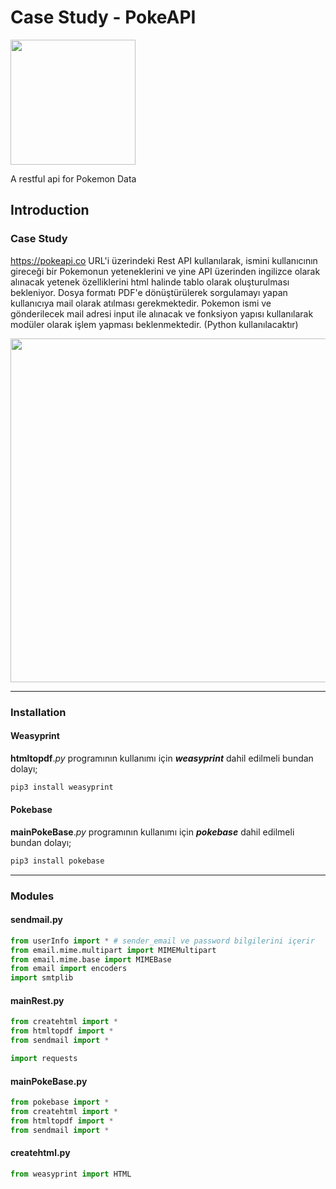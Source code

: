 # Case Study - PokeAPI
<img src='https://pokeapi.co/static/pokeapi_256.3fa72200.png' width=200>

A restful api for Pokemon Data

## Introduction

### Case Study
https://pokeapi.co URL'i üzerindeki Rest API kullanılarak, ismini kullanıcının gireceği bir Pokemonun yeteneklerini ve yine API üzerinden ingilizce olarak alınacak yetenek özelliklerini html halinde tablo olarak oluşturulması bekleniyor. Dosya formatı PDF'e dönüştürülerek sorgulamayı yapan kullanıcıya mail olarak atılması gerekmektedir. Pokemon ismi ve gönderilecek mail adresi input ile alınacak ve fonksiyon yapısı kullanılarak modüler olarak işlem yapması beklenmektedir. (Python kullanılacaktır)

<img src='https://media1.giphy.com/media/v1.Y2lkPTc5MGI3NjExcmk1Y3Zuem9hZ3d6dWcxbDJycjVweHpzejJ2c3pwdjNuZTN4ZG5pZyZlcD12MV9pbnRlcm5hbF9naWZfYnlfaWQmY3Q9Zw/DB2Xn2W6Ea5k10r0ro/giphy.gif' width=550>

----
### Installation
#### Weasyprint
**htmltopdf**.*py* programının kullanımı için ***weasyprint*** dahil edilmeli bundan dolayı;

``` Bash
pip3 install weasyprint
```


#### Pokebase
**mainPokeBase**.*py* programının kullanımı için ***pokebase*** dahil edilmeli bundan dolayı;

``` Bash
pip3 install pokebase
```

---

### Modules
#### sendmail.py

``` Python
from userInfo import * # sender_email ve password bilgilerini içerir
from email.mime.multipart import MIMEMultipart
from email.mime.base import MIMEBase
from email import encoders
import smtplib
```
#### mainRest.py
``` Python
from createhtml import *
from htmltopdf import *
from sendmail import *

import requests
```
#### mainPokeBase.py
``` Python
from pokebase import *
from createhtml import *
from htmltopdf import *
from sendmail import *
```
#### createhtml.py
``` Python
from weasyprint import HTML
```
